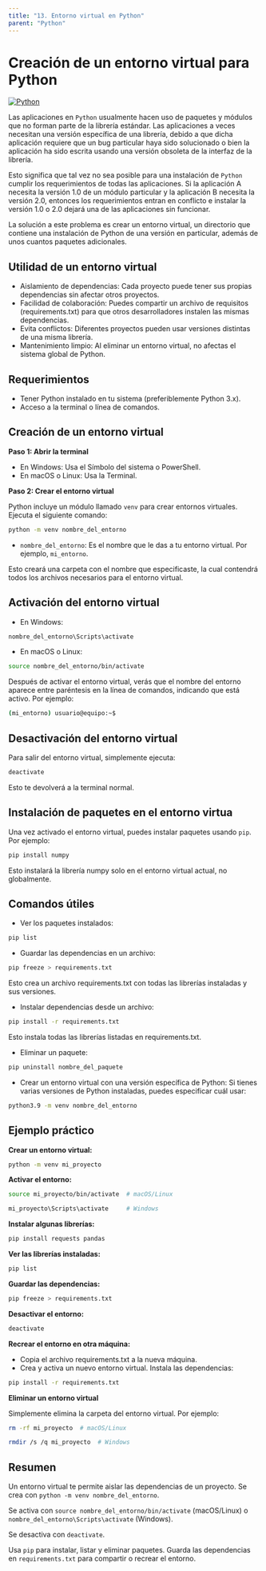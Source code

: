 ```yaml
---
title: "13. Entorno virtual en Python"
parent: "Python"
---
```


# Creación de un entorno virtual para Python

[![Python](https://img.shields.io/badge/Python-blue?style=for-the-badge&logo=python&logoColor=white&labelColor=101010)](https://www.python.org)

Las aplicaciones en `Python` usualmente hacen uso de paquetes y módulos que no forman parte de la librería estándar. Las aplicaciones a veces necesitan una versión específica de una librería, debido a que dicha aplicación requiere que un bug particular haya sido solucionado o bien la aplicación ha sido escrita usando una versión obsoleta de la interfaz de la librería.

Esto significa que tal vez no sea posible para una instalación de `Python` cumplir los requerimientos de todas las aplicaciones. Si la aplicación A necesita la versión 1.0 de un módulo particular y la aplicación B necesita la versión 2.0, entonces los requerimientos entran en conflicto e instalar la versión 1.0 o 2.0 dejará una de las aplicaciones sin funcionar.

La solución a este problema es crear un entorno virtual, un directorio que contiene una instalación de Python de una versión en particular, además de unos cuantos paquetes adicionales.

## Utilidad de un entorno virtual

- Aislamiento de dependencias: Cada proyecto puede tener sus propias dependencias sin afectar otros proyectos.
- Facilidad de colaboración: Puedes compartir un archivo de requisitos (requirements.txt) para que otros desarrolladores instalen las mismas dependencias.
- Evita conflictos: Diferentes proyectos pueden usar versiones distintas de una misma librería.
- Mantenimiento limpio: Al eliminar un entorno virtual, no afectas el sistema global de Python.

## Requerimientos

- Tener Python instalado en tu sistema (preferiblemente Python 3.x).
- Acceso a la terminal o línea de comandos.

## Creación de un entorno virtual

**Paso 1: Abrir la terminal**

- En Windows: Usa el Símbolo del sistema o PowerShell.
- En macOS o Linux: Usa la Terminal.

**Paso 2: Crear el entorno virtual**

Python incluye un módulo llamado `venv` para crear entornos virtuales. Ejecuta el siguiente comando:
```bash
python -m venv nombre_del_entorno
```
- `nombre_del_entorno`: Es el nombre que le das a tu entorno virtual. Por ejemplo, `mi_entorno`.

Esto creará una carpeta con el nombre que especificaste, la cual contendrá todos los archivos necesarios para el entorno virtual.

## Activación del entorno virtual

- En Windows:
```bash
nombre_del_entorno\Scripts\activate
````

- En macOS o Linux:

```bash
source nombre_del_entorno/bin/activate
```

Después de activar el entorno virtual, verás que el nombre del entorno aparece entre paréntesis en la línea de comandos, indicando que está activo. Por ejemplo:
```bash
(mi_entorno) usuario@equipo:~$
```

## Desactivación del entorno virtual

Para salir del entorno virtual, simplemente ejecuta:
```bash
deactivate
```

Esto te devolverá a la terminal normal.

## Instalación de paquetes en el entorno virtua

Una vez activado el entorno virtual, puedes instalar paquetes usando `pip`. Por ejemplo:
```bash
pip install numpy
```
Esto instalará la librería numpy solo en el entorno virtual actual, no globalmente.

## Comandos útiles

- Ver los paquetes instalados:
```bash
pip list
```
- Guardar las dependencias en un archivo:
```bash
pip freeze > requirements.txt
```
Esto crea un archivo requirements.txt con todas las librerías instaladas y sus versiones.
- Instalar dependencias desde un archivo:
```bash
pip install -r requirements.txt
```
Esto instala todas las librerías listadas en requirements.txt.
- Eliminar un paquete:
```bash
pip uninstall nombre_del_paquete
```
- Crear un entorno virtual con una versión específica de Python:
Si tienes varias versiones de Python instaladas, puedes especificar cuál usar:
```bash
python3.9 -m venv nombre_del_entorno
```


## Ejemplo práctico

**Crear un entorno virtual:**
```bash
python -m venv mi_proyecto
```
**Activar el entorno:**
```bash
source mi_proyecto/bin/activate  # macOS/Linux
```
```bash
mi_proyecto\Scripts\activate     # Windows
```
**Instalar algunas librerías:**
```bash
pip install requests pandas
```
**Ver las librerías instaladas:**
```bash
pip list
```
**Guardar las dependencias:**
```bash
pip freeze > requirements.txt
```
**Desactivar el entorno:**
```bash
deactivate
```
**Recrear el entorno en otra máquina:**

- Copia el archivo requirements.txt a la nueva máquina.
- Crea y activa un nuevo entorno virtual.
Instala las dependencias:
```bash
pip install -r requirements.txt
```

**Eliminar un entorno virtual**

Simplemente elimina la carpeta del entorno virtual. 
Por ejemplo:

```bash
rm -rf mi_proyecto  # macOS/Linux
```
```bash
rmdir /s /q mi_proyecto  # Windows
```
## Resumen

Un entorno virtual te permite aislar las dependencias de un proyecto.
Se crea con `python -m venv nombre_del_entorno`.

Se activa con `source nombre_del_entorno/bin/activate` (macOS/Linux) o `nombre_del_entorno\Scripts\activate` (Windows).

Se desactiva con `deactivate`.

Usa `pip` para instalar, listar y eliminar paquetes.
Guarda las dependencias en `requirements.txt` para compartir o recrear el entorno.

